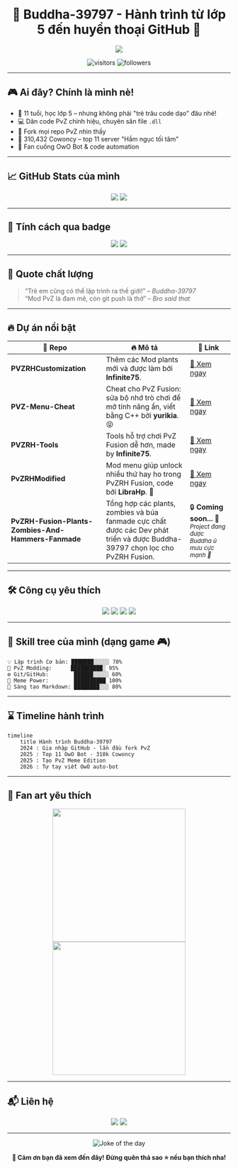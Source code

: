 <h1 align="center">🚀 Buddha-39797 - Hành trình từ lớp 5 đến huyền thoại GitHub 🚀</h1>

<p align="center">
  <img src="https://raw.githubusercontent.com/Buddha-39797/Buddha-39797/main/assets/typing.gif" />
</p>

<p align="center">
  <img src="https://komarev.com/ghpvc/?username=Buddha-39797&style=for-the-badge&color=ff69b4&label=VISITOR+COUNT" alt="visitors" />
  <img src="https://img.shields.io/github/followers/Buddha-39797?style=for-the-badge&color=blueviolet" alt="followers" />
</p>

---

## 🎮 Ai đây? Chính là mình nè!
- 🧠 11 tuổi, học lớp 5 – nhưng không phải "trẻ trâu code dạo" đâu nhé!
- 💻 Dân code PvZ chính hiệu, chuyên săn file `.dll`
- 🔧 Fork mọi repo PvZ nhìn thấy
- 🐄 310,432 Cowoncy – top 11 server "Hầm ngục tối tăm"  
- 🤖 Fan cuồng OwO Bot & code automation

---

## 📈 GitHub Stats của mình

<p align="center">
  <img src="https://github-readme-stats.vercel.app/api?username=Buddha-39797&show_icons=true&theme=dracula&rank_icon=percentile&count_private=true" />
  <img src="https://github-readme-stats.vercel.app/api/top-langs/?username=Buddha-39797&layout=donut&theme=dracula" />
</p>

---

## 🔮 Tính cách qua badge

<p align="center">
  <img src="https://img.shields.io/badge/Tính cách-Đam mê 🌟-red?style=for-the-badge" />
  <img src="https://img.shields.io/badge/Kỹ năng-Code+PvZ-green?style=for-the-badge" />
</p>

---

## 🧠 Quote chất lượng

> “Trẻ em cũng có thể lập trình ra thế giới!” – *Buddha-39797*  
> “Mod PvZ là đam mê, còn git push là thở” – *Bro said that*

---

## 🔥 Dự án nổi bật

<table style="width:100%">
  <thead>
    <tr>
      <th>💾 <strong>Repo</strong></th>
      <th>🔥 <strong>Mô tả</strong></th>
      <th>🔗 <strong>Link</strong></th>
    </tr>
  </thead>
  <tbody>
    <tr>
      <td><strong>PVZRHCustomization</strong></td>
      <td>Thêm các Mod plants mới và được làm bởi <strong>Infinite75</strong>.</td>
      <td><a href="https://github.com/Buddha-39797/PVZRHCustomization">🔎 Xem ngay</a></td>
    </tr>
    <tr>
      <td><strong>PVZ-Menu-Cheat</strong></td>
      <td>Cheat cho PvZ Fusion: sửa bộ nhớ trò chơi để mở tính năng ẩn, viết bằng C++ bởi <strong>yurikia</strong>. 😝</td>
      <td><a href="https://github.com/Buddha-39797/PVZ-Menu-Cheat">🔎 Xem ngay</a></td>
    </tr>
    <tr>
      <td><strong>PVZRH-Tools</strong></td>
      <td>Tools hỗ trợ chơi PvZ Fusion dễ hơn, made by <strong>Infinite75</strong>.</td>
      <td><a href="https://github.com/Buddha-39797/PVZRH-Tools">🔎 Xem ngay</a></td>
    </tr>
    <tr>
      <td><strong>PvZRHModified</strong></td>
      <td>Mod menu giúp unlock nhiều thứ hay ho trong PvZRH Fusion, code bởi <strong>LibraHp</strong>. 🤩</td>
      <td><a href="https://github.com/Buddha-39797/PvZRHModified">🔎 Xem ngay</a></td>
    </tr>
    <tr>
      <td><strong>PvZRH-Fusion-Plants-Zombies-And-Hammers-Fanmade</strong></td>
      <td>Tổng hợp các plants, zombies và búa fanmade cực chất được các Dev phát triển và được Buddha-39797 chọn lọc cho PvZRH Fusion.</td>
      <td>🔒 <strong>Coming soon...</strong> 🧠<br><sub><i>Project đang được Buddha ủ mưu cực mạnh 😤</i></sub></td>
    </tr>
  </tbody>
</table>

---

## 🛠 Công cụ yêu thích

<p align="center">
  <img src="https://img.shields.io/badge/Code-VSCode-blue?style=for-the-badge&logo=visualstudiocode" />
  <img src="https://img.shields.io/badge/System-Windows_11-lightblue?style=for-the-badge&logo=windows11" />
  <img src="https://img.shields.io/badge/OwO-Bot-pink?style=for-the-badge&logo=discord" />
  <img src="https://img.shields.io/badge/Game-PvZ-green?style=for-the-badge&logo=steam" />
</p>

---

## 🧪 Skill tree của mình (dạng game 🎮)

```
💡 Lập trình Cơ bản: ███████░░░░░ 70%
🌿 PvZ Modding:      ██████████░ 95%
⚙️ Git/GitHub:        ██████░░░░░ 60%
🧩 Meme Power:        ██████████ 100%
🎨 Sáng tạo Markdown: ████████░░░ 80%
```

---

## ⌛ Timeline hành trình

```mermaid
timeline
    title Hành trình Buddha-39797
    2024 : Gia nhập GitHub - lần đầu fork PvZ
    2025 : Top 11 OwO Bot - 310k Cowoncy
    2025 : Tạo PvZ Meme Edition
    2026 : Tự tay viết OwO auto-bot
```

---

## 🎨 Fan art yêu thích

<p align="center">
  <img src="https://media.giphy.com/media/26tn33aiTi1jkl6H6/giphy.gif" width="300" />
  <img src="https://media.giphy.com/media/13HgwGsXF0aiGY/giphy.gif" width="300" />
</p>

---

## 📬 Liên hệ

<p align="center">
  <a href="https://discord.gg/tdqznfah3s"><img src="https://img.shields.io/badge/Discord-Hầm_ngục_tối_tăm-7289DA?style=for-the-badge&logo=discord&logoColor=white" /></a>
  <a href="mailto:nguyenminhhuykt2014@gmail.com"><img src="https://img.shields.io/badge/Gmail-BuddhaMail-red?style=for-the-badge&logo=gmail&logoColor=white" /></a>
</p>

---

<p align="center">
  <img src="https://readme-jokes.vercel.app/api?hideBorder" alt="Joke of the day" />
</p>

<p align="center"><b>🌟 Cảm ơn bạn đã xem đến đây! Đừng quên thả sao ⭐ nếu bạn thích nha!</b></p>
